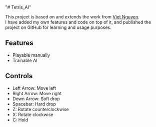 "# Tetris_AI" 

This project is based on and extends the work from [Viet Nguyen](https://github.com/vietnh1009/Tetris-deep-Q-learning-pytorch/tree/master).  
I have added my own features and code on top of it, and published the project on GitHub for learning and usage purposes.

## Features
- Playable manually
- Trainable AI

## Controls
- Left Arrow: Move left  
- Right Arrow: Move right  
- Down Arrow: Soft drop  
- Spacebar: Hard drop  
- Z: Rotate counterclockwise  
- X: Rotate clockwise  
- C: Hold  
